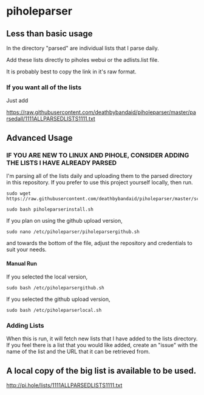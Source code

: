 # piholeparser

## Less than basic usage

In the directory "parsed" are individual lists that I parse daily.

Add these lists directly to piholes webui or the adlists.list file.

It is probably best to copy the link in it's raw format.


### If you want all of the lists

Just add
 
https://raw.githubusercontent.com/deathbybandaid/piholeparser/master/parsedall/1111ALLPARSEDLISTS1111.txt

## Advanced Usage

### IF YOU ARE NEW TO LINUX AND PIHOLE, CONSIDER ADDING THE LISTS I HAVE ALREADY PARSED

I'm parsing all of the lists daily and uploading them to the parsed directory in this repository. If you prefer to use this project yourself locally, then run.

    sudo wget https://raw.githubusercontent.com/deathbybandaid/piholeparser/master/scripts/piholeparserinstall.sh

    sudo bash piholeparserinstall.sh
    
If you plan on using the github upload version,

    sudo nano /etc/piholeparser/piholeparsergithub.sh
    
and towards the bottom of the file, adjust the repository and credentials to suit your needs.


#### Manual Run

If you selected the local version,

    sudo bash /etc/piholeparsergithub.sh

If you selected the github upload version,

    sudo bash /etc/piholeparserlocal.sh


### Adding Lists

When this is run, it will fetch new lists that I have added to the lists directory. If you feel there is a list that you would like added, create an "issue" with the name of the list and the URL that it can be retrieved from.

## A local copy of the big list is available to be used.

http://pi.hole/lists/1111ALLPARSEDLISTS1111.txt
